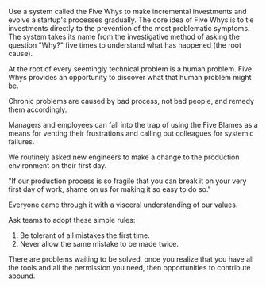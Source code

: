 
Use a system called the Five Whys to make incremental investments and evolve a startup's processes gradually. The core idea of Five Whys is to tie investments directly to the prevention of the most problematic symptoms. The system takes its name from the investigative method of asking the question "Why?" five times to understand what has happened (the root cause).

At the root of every seemingly technical problem is a human problem. Five Whys provides an opportunity to discover what that human problem might be.

Chronic problems are caused by bad process, not bad people, and remedy them accordingly.

Managers and employees can fall into the trap of using the Five Blames as a means for venting their frustrations and calling out colleagues for systemic failures.

We routinely asked new engineers to make a change to the production environment on their first day.

"If our production process is so fragile that you can break it on your very first day of work, shame on us for making it so easy to do so."

Everyone came through it with a visceral understanding of our values.

Ask teams to adopt these simple rules:
1. Be tolerant of all mistakes the first time.
2. Never allow the same mistake to be made twice.

There are problems waiting to be solved, once you realize that you have all the tools and all the permission you need, then opportunities to contribute abound.
